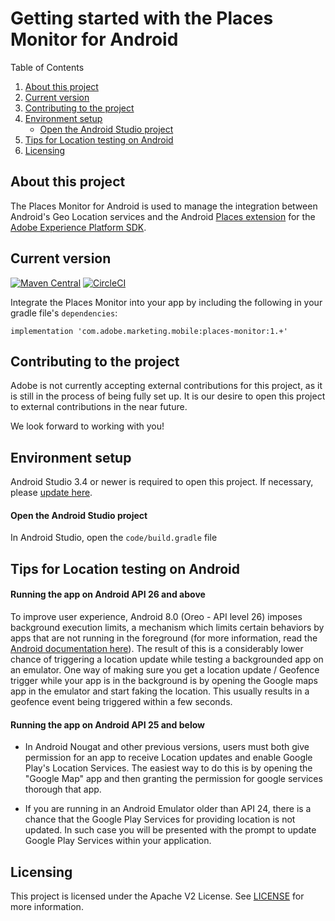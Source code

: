 # Getting started with the Places Monitor for Android

Table of Contents

1. [About this project](#about-this-project)
2. [Current version](#current-version)
3. [Contributing to the project](#contributing-to-the-project)
4. [Environment setup](#environment-setup)
    - [Open the Android Studio project](#open-the-android-studio-project)
    <!-- - [Command line integration](#command-line-integration) -->
5. [Tips for Location testing on Android](#tips-for-location-testing-on-android)
6. [Licensing](#licensing)

## About this project

The Places Monitor for Android is used to manage the integration between Android's Geo Location services and the Android [Places extension](https://mvnrepository.com/artifact/com.adobe.marketing.mobile/places) for the [Adobe Experience Platform SDK](https://github.com/Adobe-Marketing-Cloud/acp-sdks).

## Current version

[![Maven Central](https://img.shields.io/maven-central/v/com.adobe.marketing.mobile/places-monitor.svg?logo=android&logoColor=white&label=places-monitor)](https://mvnrepository.com/artifact/com.adobe.marketing.mobile/places-monitor)
[![CircleCI](https://img.shields.io/circleci/project/github/adobe/places-monitor-android/dev.svg?logo=circleci)](https://circleci.com/gh/adobe/workflows/places-monitor-android)

Integrate the Places Monitor into your app by including the following in your gradle file's `dependencies`:

```implementation 'com.adobe.marketing.mobile:places-monitor:1.+'```

<!--
[![CircleCI](https://img.shields.io/circleci/project/github/adobe/places-monitor-android/master.svg?logo=circleci)](https://circleci.com/gh/adobe/workflows/places-monitor-android)
[![Code Coverage](https://img.shields.io/codecov/c/github/adobe/places-monitor-android/master.svg?logo=codecov)](https://codecov.io/gh/adobe/places-monitor-android/branch/master)
-->

## Contributing to the project

Adobe is not currently accepting external contributions for this project, as it is still in the process of being fully set up. It is our desire to open this project to external contributions in the near future.

We look forward to working with you!

## Environment setup

Android Studio 3.4 or newer is required to open this project.  If necessary, please [update here](https://developer.android.com/studio).

#### Open the Android Studio project

In Android Studio, open the `code/build.gradle` file

<!--
#### Command line integration

From command line you can build the project by running the following command:

~~~~
make build
~~~~

You can also run the unit test suite from command line:

~~~~
make test
~~~~
-->

## Tips for Location testing on Android

#### Running the app on Android API 26 and above

To improve user experience, Android 8.0 (Oreo - API level 26) imposes background execution limits, a mechanism which limits certain behaviors by apps that are not running in the foreground (for more information, read the [Android documentation here](https://developer.android.com/about/versions/oreo/background-location-limits)). The result of this is a considerably lower chance of triggering a location update while testing a backgrounded app on an emulator. One way of making sure you get a location update / Geofence trigger while your app is in the background is by opening the Google maps app in the emulator and start faking the location. This usually results in a geofence event being triggered within a few seconds.

#### Running the app on Android API 25 and below

 - In Android Nougat and other previous versions, users must both give permission for an app to receive  Location updates and enable Google Play's Location Services. The easiest way to do this is by opening the "Google Map" app and then granting the permission for google services thorough that app.

- If you are running in an Android Emulator older than API 24, there is a chance that the Google Play Services for providing location is not updated. In such case you will be presented with the prompt to update Google Play Services within your application.

## Licensing
This project is licensed under the Apache V2 License. See [LICENSE](LICENSE) for more information.

